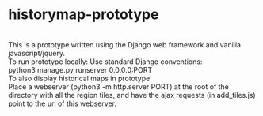 # historymap-prototype
</br>
This is a prototype written using the Django web framework and vanilla javascript/jquery. 
</br>
To run prototype locally: Use standard Django conventions: </br>
        python3 manage.py runserver 0.0.0.0:PORT</br>
To also display historical maps in prototype: </br>
        Place a webserver (python3 -m http.server PORT) at the root of the directory with all the region tiles, and have the ajax requests (in add_tiles.js) point to the url of this webserver. 
        
